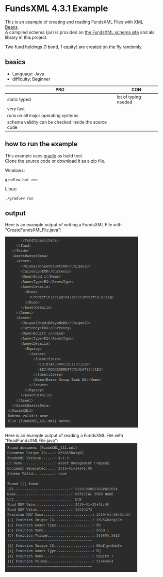 # FundsXML 4.3.1 Example

This is an example of creating and reading FundsXML Files with [XML Beans](https://xmlbeans.apache.org/).  
A compiled schema (jar) is provided on [the FundsXML schema site](http://schema.fundsxml.at) and als library in this project.

Two fund holdings (1 bond, 1 equity) are created on the fly randomly.   

## basics
* Language:   Java
* difficulty: Beginner


| PRO          | CON                    |
  ------------ | ------------------------
| static typed | lot of typing needed   |
| very fast    |                        |
| runs on all major operating systems | |
| schema validity can be checked inside the source code | |

## how to run the example
This example uses [gradle](https://gradle.org/) as build tool.  
Clone the source code or download it as a zip file. 

Windows: 
```Shell
gradlew.bat run
```

Linux:
```Shell
./gradlew run
```

## output 
Here is an example output of writing a FundsXML File with "CreateFundsXMLFile.java":

![Output](img/output_writing.PNG)


Here is an example output of reading a FundsXML File with "ReadFundsXMLFile.java":
![Output](img/output_reading.PNG)